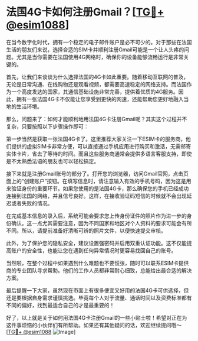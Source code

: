 # 法国4G卡如何注册Gmail？[[TG💪+ @esim1088](https://t.me/s/esim1088)]

在当今数字化时代，拥有一个稳定的电子邮件账户是必不可少的。对于那些在法国生活的朋友们来说，选择合适的SIM卡并顺利注册Gmail可能是一个让人头疼的问题。尤其是当你需要在法国使用4G网络时，确保你的设备能够流畅运行是非常关键的。

首先，让我们来谈谈为什么选择法国的4G卡如此重要。随着移动互联网的普及，无论是日常沟通、在线购物还是观看视频，都需要高速稳定的网络支持。而法国作为一个高度发达的国家，其通信基础设施非常完善，提供着优质的4G服务。因此，拥有一张法国4G卡不仅能让您享受到更快的网速，还能帮助您更好地融入当地的生活环境。

那么，问题来了：如何才能顺利地用法国4G卡注册Gmail呢？其实这个过程并不复杂，只要按照以下步骤操作即可：

第一步当然是获取一张法国4G卡了。这里推荐大家关注一下ESIM卡的服务商，他们提供的虚拟SIM卡非常方便，可以直接通过手机应用进行购买和激活，无需邮寄实体卡片，省去了等待的时间。而且这些服务商通常会提供多语言客服支持，即使是不太熟悉法语的朋友也可以轻松搞定。

接下来就是注册Gmail账号的部分了。打开您的浏览器，访问Gmail官网，点击页面上的“创建账户”按钮。在填写信息时，请注意输入有效的手机号码，因为这是用来验证身份的重要环节。如果您使用的是法国4G卡，那么确保您的手机已经成功连接到法国的网络，并且信号良好。这样，在接收验证码短信的时候就不会出现延迟或者失败的情况。

在完成基本信息的录入后，系统可能会要求您上传身份证件的照片作为进一步的身份确认。这一点尤其需要注意，因为不同国家和地区对个人资料的要求可能会有所不同。所以，请提前准备好清晰可辨的照片文件，以便快速提交审核。

此外，为了保护您的隐私安全，建议设置强密码并启用双重认证功能。这不仅能提高账户的安全性，也能让您在遇到任何异常情况时更容易找回自己的账号。

当然啦，在整个过程中如果遇到什么难题也不要慌张，随时可以联系ESIM卡提供商的专业团队寻求帮助。他们的工作人员都非常耐心细致，总能给出最合适的解决方案。

最后提醒一下大家，虽然现在市面上有很多便宜又好用的法国4G卡可供选择，但还是要根据自身需求谨慎挑选。毕竟每个人对于流量、通话时间以及资费标准都有不同的偏好，找到最适合自己的才是最重要的！

好了，以上就是关于如何用法国4G卡注册Gmail的一些小贴士啦！希望对正在为这件事烦恼的小伙伴们有所帮助。如果还有其他疑问的话，欢迎继续提问哦～ [[TG💪+ @esim1088](https://t.me/s/esim1088) ![Image](https://i.postimg.cc/4NQfJmqS/Snipaste-2025-05-13-00-14-12.png)]